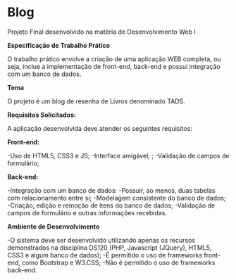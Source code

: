 # Blog
Projeto Final desenvolvido na matéria de Desenvolvimento Web I

**Especificação de Trabalho Prático**

O trabalho prático envolve a criação de uma aplicação WEB completa, ou seja, inclue a implementação de front-end, back-end e possui integração com um banco de dados.

**Tema**

O projeto é um blog de resenha de Livros denominado TADS.

**Requisitos Solicitados:**


A aplicação desenvolvida deve atender os seguintes requisitos:

**Front-end:**

  -Uso de HTML5, CSS3 e JS;
  -Interface amigável; ;
  -Validação de campos de formulário;

**Back-end:**

  -Integração com um banco de dados:
  -Possuir, ao menos, duas tabelas com relacionamento entre si;
  -Modelagem consistente do banco de dados;
  -Criação, edição e remoção de itens do banco de dados;
  -Validação de campos de formulário e outras informações recebidas.
  
  **Ambiente de Desenvolvimento**

-O sistema deve ser desenvolvido utilizando apenas os recursos demonstrados na disciplina DS120 (PHP, Javascript (JQuery), HTML5, CSS3 e algum banco de dados);
-É permitido o uso de frameworks front-end, como Bootstrap e W3.CSS;
-Não é permitido o uso de frameworks back-end.

